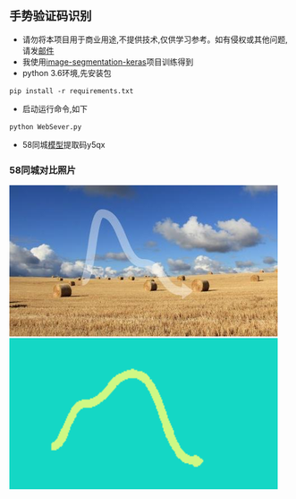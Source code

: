 ## 手势验证码识别
* 请勿将本项目用于商业用途,不提供技术,仅供学习参考。如有侵权或其他问题,请发[邮件](fenghongbingcha@gmail.com)
* 我使用[image-segmentation-keras](https://github.com/divamgupta/image-segmentation-keras)项目训练得到
* python 3.6环境,先安装包
```  
pip install -r requirements.txt
```
* 启动运行命令,如下  
```  
python WebSever.py
```
* 58同城[模型](https://pan.baidu.com/s/1hHitXMfJkbrlB0Soib5PAg)提取码y5qx
### 58同城对比照片
![识别前](https://github.com/lexlang/vCatpcha/raw/master/img/2.png)
![识别后](https://github.com/lexlang/vCatpcha/raw/master/img/3.png)
